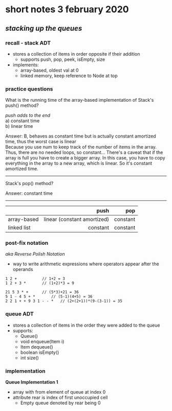 # short notes 3 february 2020
## _stacking up the queues_

### recall - stack ADT
- stores a collection of items in order opposite if their addition
	- supports push, pop, peek, isEmpty, size
- implements:
	- array-based, oldest val at 0
	- linked memory, keep reference to Node at top

### practice questions
What is the running time of the array-based implementation of Stack's push() method?
    
_push adds to the end_   
a) constant time   
b) linear time   
   
Answer: B, behaves as constant time but is actually constant amortized time, thus the worst case is linear   
Because you use num to keep track of the number of items in the array.
 Thus, there are no needed loops, so constant...
 There's a caveat that if the array is full you have to create a bigger array.
 In this case, you have to copy everything in the array to a new array, which is linear.
 So it's constant amortized time.

---

Stack's pop() method?   
   
Answer: constant time   

---

|   | push | pop |
|--------------|---------------------:|--------------------:|
|array-based|linear (constant amortized)|constant|
|linked list|constant|constant|

### post-fix notation
_aka Reverse Polish Notation_   
- way to write arithmetic expressions where operators appear after the operands
   
```
1 2 +			// 1+2 = 3
1 2 + 3 *		// (1+2)*3 = 9

21 5 3 * +		// (5*3)+21 = 36 
5 1 - 4 5 + *		// (5-1)(4+5) = 36
2 2 1 + + 9 3 1 - - *	// (2+(2+1))*(9-(3-1)) = 35
```

### queue ADT
- stores a collection of items in the order they were added to the queue
- supports:
	- Queue()
	- void enqueue(Item i)
	- Item dequeue()
	- boolean isEmpty()
	- int size()

### implementation
**Queue Implementation 1**    
- array with from element of queue at index 0
- attribute rear is index of first unoccupied cell
	- Empty queue denoted by rear being 0
